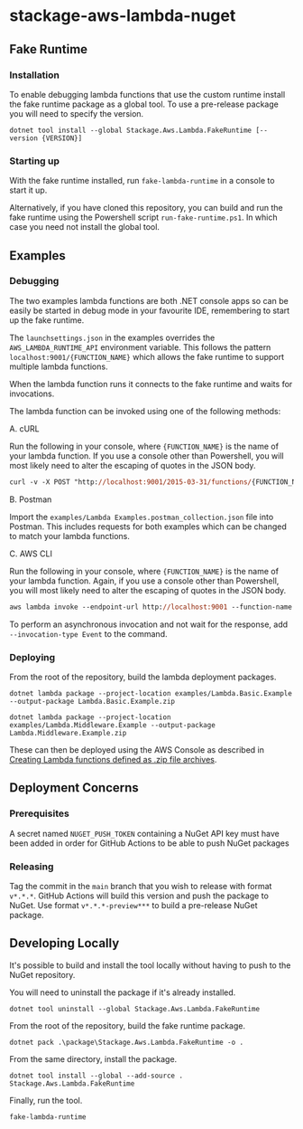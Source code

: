 # stackage-aws-lambda-nuget

## Fake Runtime

### Installation

To enable debugging lambda functions that use the custom runtime install the fake runtime package as a global tool. To use a pre-release package you will need to specify the version.

`dotnet tool install --global Stackage.Aws.Lambda.FakeRuntime [--version {VERSION}]`

### Starting up

With the fake runtime installed, run `fake-lambda-runtime` in a console to start it up.

Alternatively, if you have cloned this repository, you can build and run the fake runtime using the Powershell script `run-fake-runtime.ps1`. In which case you need not install the global tool.

## Examples

### Debugging

The two examples lambda functions are both .NET console apps so can be easily be started in debug mode in your favourite IDE, remembering to start up the fake runtime.

The `launchsettings.json` in the examples overrides the `AWS_LAMBDA_RUNTIME_API` environment variable. This follows the pattern `localhost:9001/{FUNCTION_NAME}` which allows the fake runtime to support multiple lambda functions.

When the lambda function runs it connects to the fake runtime and waits for invocations.

The lambda function can be invoked using one of the following methods:

A. cURL

Run the following in your console, where `{FUNCTION_NAME}` is the name of your lambda function. If you use a console other than Powershell, you will most likely need to alter the escaping of quotes in the JSON body.

```ps
curl -v -X POST "http://localhost:9001/2015-03-31/functions/{FUNCTION_NAME}/invocations" -H "content-type: application/json" -d '{\"foo\": \"bar\"}'
```

B. Postman

Import the `examples/Lambda Examples.postman_collection.json` file into Postman. This includes requests for both examples which can be changed to match your lambda functions.

C. AWS CLI

Run the following in your console, where `{FUNCTION_NAME}` is the name of your lambda function. Again, if you use a console other than Powershell, you will most likely need to alter the escaping of quotes in the JSON body.

```ps
aws lambda invoke --endpoint-url http://localhost:9001 --function-name {FUNCTION_NAME} --payload '{\"foo\": \"bar\"}' --cli-binary-format raw-in-base64-out response.json
```

To perform an asynchronous invocation and not wait for the response, add `--invocation-type Event` to the command.

### Deploying

From the root of the repository, build the lambda deployment packages.

`dotnet lambda package --project-location examples/Lambda.Basic.Example --output-package Lambda.Basic.Example.zip`

`dotnet lambda package --project-location examples/Lambda.Middleware.Example --output-package Lambda.Middleware.Example.zip`

These can then be deployed using the AWS Console as described in [Creating Lambda functions defined as .zip file archives](https://docs.aws.amazon.com/lambda/latest/dg/configuration-function-zip.html).

## Deployment Concerns

### Prerequisites

A secret named `NUGET_PUSH_TOKEN` containing a NuGet API key must have been added in order for GitHub Actions to be able to push NuGet packages

### Releasing

Tag the commit in the `main` branch that you wish to release with format `v*.*.*`. GitHub Actions will build this version and push the package to NuGet. Use format `v*.*.*-preview***` to build a pre-release NuGet package.

## Developing Locally

It's possible to build and install the tool locally without having to push to the NuGet repository.

You will need to uninstall the package if it's already installed.

`dotnet tool uninstall --global Stackage.Aws.Lambda.FakeRuntime`

From the root of the repository, build the fake runtime package.

`dotnet pack .\package\Stackage.Aws.Lambda.FakeRuntime -o .`

From the same directory, install the package.

`dotnet tool install --global --add-source . Stackage.Aws.Lambda.FakeRuntime`

Finally, run the tool.

`fake-lambda-runtime`
